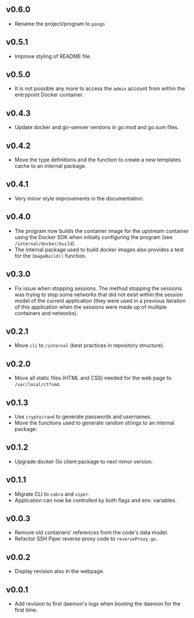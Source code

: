 ## v0.6.0
* Rename the project/program to `pongo`

## v0.5.1
* Improve styling of README file.

## v0.5.0
* It is not possible any more to access the `admin` account from within the entrypoint Docker container.

## v0.4.3
* Update docker and go-semver versions in go.mod and go.sum files. 

## v0.4.2
* Move the type definitions and the function to create a new templates cache to an internal package.

## v0.4.1
* Very minor style improvements in the documentation.

## v0.4.0
* The program now builds the container image for the upstream container using the Docker SDK when initially configuring the program (see `/internal/docker/build`).
* The internal package used to build docker images also provides a test for the `ImageBuild()` function.

## v0.3.0
* Fix issue when stopping sessions. The method stopping the sessions was trying to stop some networks that did not exist within the session model of the current application (they were used in a previous iteration of this application when the sessions were made up of multiple containers and networks).

## v0.2.1
* Move `cli` to `/internal` (best practices in repository structure).

## v0.2.0
* Move all static files (HTML and CSS) needed for the web page to `/var/local/ctfsmd`.

## v0.1.3
* Use `crypto/rand` to generate passwords and usernames.
* Move the functions used to generate random strings to an internal package.

## v0.1.2
* Upgrade docker Go client package to next minor version.

## v0.1.1
* Migrate CLI to `cobra` and `viper`.
* Application can now be controlled by both flags and env. variables.

## v0.0.3
* Remove old containers' references from the code's data model.
* Refactor SSH Piper reverse proxy code to `reverseProxy.go`.

## v0.0.2
* Display revision also in the webpage.

## v0.0.1
* Add revision to first daemon's logs when booting the daemon for the first time.
